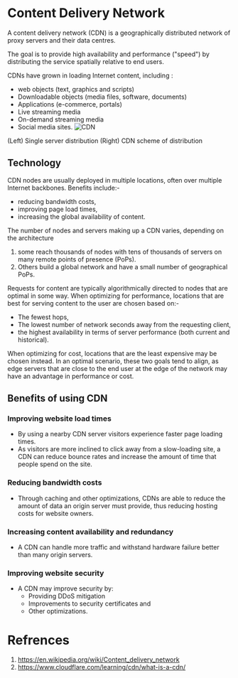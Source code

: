 # Content Delivery Network

A content delivery network (CDN) is a geographically distributed network of proxy servers and their data centres. 

The goal is to provide high availability and performance ("speed") by distributing the service spatially relative to end users. 

CDNs have grown in loading Internet content, including :
* web objects (text, graphics and scripts)
* Downloadable objects (media files, software, documents)
* Applications (e-commerce, portals)
* Live streaming media
* On-demand streaming media 
* Social media sites.
![CDN](https://upload.wikimedia.org/wikipedia/commons/thumb/2/26/NCDN_-_CDN.svg/800px-NCDN_-_CDN.svg.png)
 
 (Left) Single server distribution (Right) CDN scheme of distribution

## Technology

CDN nodes are usually deployed in multiple locations, often over multiple Internet backbones. Benefits include:- 
* reducing bandwidth costs,
* improving page load times, 
* increasing the global availability of content. 

The number of nodes and servers making up a CDN varies, depending on the architecture
1. some reach thousands of nodes with tens of thousands of servers on many remote points of presence (PoPs). 
2. Others build a global network and have a small number of geographical PoPs.

Requests for content are typically algorithmically directed to nodes that are optimal in some way. When optimizing for performance, locations that are best for serving content to the user are chosen based on:-
* The fewest hops,
* The lowest number of network seconds away from the requesting client,
* the highest availability in terms of server performance (both current and historical).

When optimizing for cost, locations that are the least expensive may be chosen instead. In an optimal scenario, these two goals tend to align, as edge servers that are close to the end user at the edge of the network may have an advantage in performance or cost. 

## Benefits of using CDN

### Improving website load times
* By using a nearby CDN server visitors experience faster page loading times. 
* As visitors are more inclined to click away from a slow-loading site, a CDN can reduce bounce rates and increase the amount of time that people spend on the site. 

### Reducing bandwidth costs 
* Through caching and other optimizations, CDNs are able to reduce the amount of data an origin server must provide, thus reducing hosting costs for website owners.
    
### Increasing content availability and redundancy
* A CDN can handle more traffic and withstand hardware failure better than many origin servers.

### Improving website security
* A CDN may improve security by:  
  * Providing DDoS mitigation
  * Improvements to security certificates and
  * Other optimizations.

# Refrences

1. https://en.wikipedia.org/wiki/Content_delivery_network
2. https://www.cloudflare.com/learning/cdn/what-is-a-cdn/
